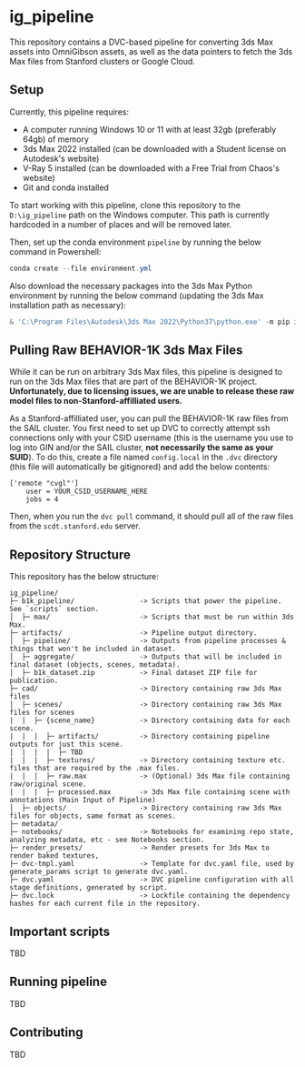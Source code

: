 # ig_pipeline
This repository contains a DVC-based pipeline for converting 3ds Max assets into OmniGibson assets, as well as the data pointers to fetch the 3ds Max files from Stanford clusters or Google Cloud.

## Setup
Currently, this pipeline requires:

* A computer running Windows 10 or 11 with at least 32gb (preferably 64gb) of memory
* 3ds Max 2022 installed (can be downloaded with a Student license on Autodesk's website)
* V-Ray 5 installed (can be downloaded with a Free Trial from Chaos's website)
* Git and conda installed

To start working with this pipeline, clone this repository to the `D:\ig_pipeline` path on the Windows computer. This path is currently hardcoded in a number of places and will be removed later.

Then, set up the conda environment `pipeline` by running the below command in Powershell:
```powershell
conda create --file environment.yml
```

Also download the necessary packages into the 3ds Max Python environment by running the below command (updating the 3ds Max installation path as necessary):
```powershell
& 'C:\Program Files\Autodesk\3ds Max 2022\Python37\python.exe' -m pip install -r requirements_3dsmax.txt
```

## Pulling Raw BEHAVIOR-1K 3ds Max Files
While it can be run on arbitrary 3ds Max files, this pipeline is designed to run on the 3ds Max files that are part of the BEHAVIOR-1K project. **Unfortunately, due to licensing issues, we are unable to release these raw model files to non-Stanford-affilliated users.**

As a Stanford-affilliated user, you can pull the BEHAVIOR-1K raw files from the SAIL cluster. You first need to set up DVC to correctly attempt ssh connections only with your CSID username (this is the username you use to log into GIN and/or the SAIL cluster, **not necessarily the same as your SUID**). To do this, create a file named `config.local` in the `.dvc` directory (this file will automatically be gitignored) and add the below contents:

```
['remote "cvgl"']
    user = YOUR_CSID_USERNAME_HERE
    jobs = 4
```

Then, when you run the `dvc pull` command, it should pull all of the raw files from the `scdt.stanford.edu` server.

## Repository Structure
This repository has the below structure:

```
ig_pipeline/
├─ b1k_pipeline/                -> Scripts that power the pipeline. See `scripts` section.
│  ├─ max/                      -> Scripts that must be run within 3ds Max.
├─ artifacts/                   -> Pipeline output directory.
│  ├─ pipeline/                 -> Outputs from pipeline processes & things that won't be included in dataset.
│  ├─ aggregate/                -> Outputs that will be included in final dataset (objects, scenes, metadata).
│  ├─ b1k_dataset.zip           -> Final dataset ZIP file for publication.
├─ cad/                         -> Directory containing raw 3ds Max files
│  ├─ scenes/                   -> Directory containing raw 3ds Max files for scenes
|  |  ├─ {scene_name}           -> Directory containing data for each scene.
|  |  |  ├─ artifacts/          -> Directory containing pipeline outputs for just this scene.
|  |  |  |  ├─ TBD
|  |  |  ├─ textures/           -> Directory containing texture etc. files that are required by the .max files.
|  |  |  ├─ raw.max             -> (Optional) 3ds Max file containing raw/original scene.
|  |  |  ├─ processed.max       -> 3ds Max file containing scene with annotations (Main Input of Pipeline)
│  ├─ objects/                  -> Directory containing raw 3ds Max files for objects, same format as scenes.
├─ metadata/
├─ notebooks/                   -> Notebooks for examining repo state, analyzing metadata, etc - see Notebooks section.
├─ render_presets/              -> Render presets for 3ds Max to render baked textures, 
├─ dvc-tmpl.yaml                -> Template for dvc.yaml file, used by generate_params script to generate dvc.yaml.
├─ dvc.yaml                     -> DVC pipeline configuration with all stage definitions, generated by script.
├─ dvc.lock                     -> Lockfile containing the dependency hashes for each current file in the repository.

```

## Important scripts
TBD

## Running pipeline
TBD

## Contributing
TBD